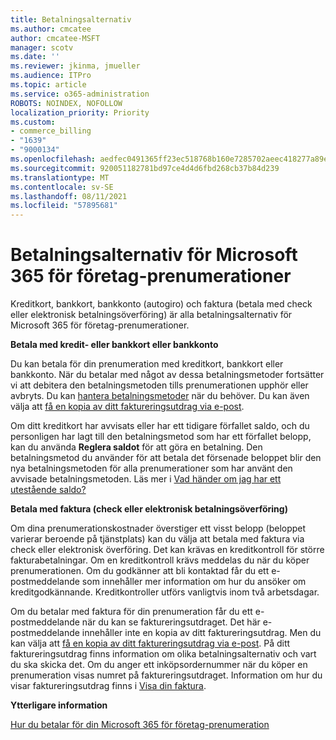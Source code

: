 ```yaml
---
title: Betalningsalternativ
ms.author: cmcatee
author: cmcatee-MSFT
manager: scotv
ms.date: ''
ms.reviewer: jkinma, jmueller
ms.audience: ITPro
ms.topic: article
ms.service: o365-administration
ROBOTS: NOINDEX, NOFOLLOW
localization_priority: Priority
ms.custom:
- commerce_billing
- "1639"
- "9000134"
ms.openlocfilehash: aedfec0491365ff23ec518768b160e7285702aeec418277a89e8079fb2ac6896
ms.sourcegitcommit: 920051182781bd97ce4d4d6fbd268cb37b84d239
ms.translationtype: MT
ms.contentlocale: sv-SE
ms.lasthandoff: 08/11/2021
ms.locfileid: "57895681"
---
```

# <a name="payment-options-for-microsoft-365-for-business-subscriptions"></a>Betalningsalternativ för Microsoft 365 för företag-prenumerationer
  
Kreditkort, bankkort, bankkonto (autogiro) och faktura (betala med check eller elektronisk betalningsöverföring) är alla betalningsalternativ för Microsoft 365 för företag-prenumerationer.
  
**Betala med kredit- eller bankkort eller bankkonto**
  
Du kan betala för din prenumeration med kreditkort, bankkort eller bankkonto. När du betalar med något av dessa betalningsmetoder fortsätter vi att debitera den betalningsmetoden tills prenumerationen upphör eller avbryts. Du kan [hantera betalningsmetoder](https://docs.microsoft.com/microsoft-365/commerce/billing-and-payments/manage-payment-methods) när du behöver. Du kan även välja att [få en kopia av ditt faktureringsutdrag via e-post](https://docs.microsoft.com/microsoft-365/commerce/billing-and-payments/view-your-bill-or-invoice#receive-a-copy-of-your-billing-statement-in-email).

Om ditt kreditkort har avvisats eller har ett tidigare förfallet saldo, och du personligen har lagt till den betalningsmetod som har ett förfallet belopp, kan du använda **Reglera saldot** för att göra en betalning. Den betalningsmetod du använder för att betala det försenade beloppet blir den nya betalningsmetoden för alla prenumerationer som har använt den avvisade betalningsmetoden. Läs mer i [Vad händer om jag har ett utestående saldo?](https://docs.microsoft.com/microsoft-365/commerce/billing-and-payments/pay-for-your-subscription#what-if-i-have-an-outstanding-balance)

**Betala med faktura (check eller elektronisk betalningsöverföring)**
  
Om dina prenumerationskostnader överstiger ett visst belopp (beloppet varierar beroende på tjänstplats) kan du välja att betala med faktura via check eller elektronisk överföring. Det kan krävas en kreditkontroll för större fakturabetalningar. Om en kreditkontroll krävs meddelas du när du köper prenumerationen. Om du godkänner att bli kontaktad får du ett e-postmeddelande som innehåller mer information om hur du ansöker om kreditgodkännande. Kreditkontroller utförs vanligtvis inom två arbetsdagar.

Om du betalar med faktura för din prenumeration får du ett e-postmeddelande när du kan se faktureringsutdraget. Det här e-postmeddelande innehåller inte en kopia av ditt faktureringsutdrag. Men du kan välja att [få en kopia av ditt faktureringsutdrag via e-post](https://docs.microsoft.com/microsoft-365/commerce/billing-and-payments/view-your-bill-or-invoice#receive-a-copy-of-your-billing-statement-in-email). På ditt faktureringsutdrag finns information om olika betalningsalternativ och vart du ska skicka det. Om du anger ett inköpsordernummer när du köper en prenumeration visas numret på faktureringsutdraget. Information om hur du visar faktureringsutdrag finns i [Visa din faktura](https://docs.microsoft.com/microsoft-365/commerce/billing-and-payments/view-your-bill-or-invoice).
  
**Ytterligare information**
  
[Hur du betalar för din Microsoft 365 för företag-prenumeration](https://docs.microsoft.com/microsoft-365/commerce/billing-and-payments/pay-for-your-subscription)